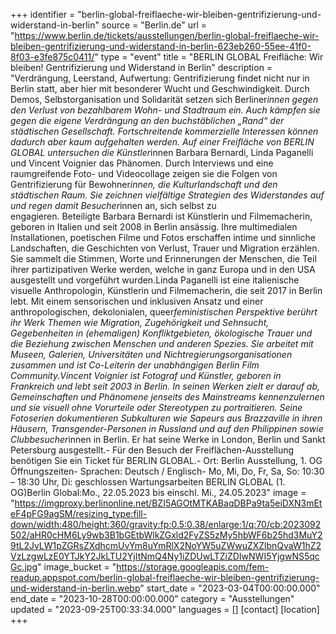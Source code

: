 +++
identifier = "berlin-global-freiflaeche-wir-bleiben-gentrifizierung-und-widerstand-in-berlin"
source = "Berlin.de"
url = "https://www.berlin.de/tickets/ausstellungen/berlin-global-freiflaeche-wir-bleiben-gentrifizierung-und-widerstand-in-berlin-623eb260-55ee-41f0-8f03-e3fe875c0411/"
type = "event"
title = "BERLIN GLOBAL Freifläche: Wir bleiben! Gentrifizierung und Widerstand in Berlin"
description = "Verdrängung, Leerstand, Aufwertung: Gentrifizierung findet nicht nur in Berlin statt, aber hier mit besonderer Wucht und Geschwindigkeit. Durch Demos, Selbstorganisation und Solidarität setzen sich Berliner*innen gegen den Verlust von bezahlbarem Wohn- und Stadtraum ein. Auch kämpfen sie gegen die eigene Verdrängung an den buchstäblichen „Rand“ der städtischen Gesellschaft. Fortschreitende kommerzielle Interessen können dadurch aber kaum aufgehalten werden. Auf einer Freifläche von BERLIN GLOBAL untersuchen die Künstler*innen Barbara Bernardi, Linda Paganelli und Vincent Voignier das Phänomen. Durch Interviews und eine raumgreifende Foto- und Videocollage zeigen sie die Folgen von Gentrifizierung für Bewohner*innen, die Kulturlandschaft und den städtischen Raum. Sie zeichnen vielfältige Strategien des Widerstandes auf und regen damit Besucher*innen an, sich selbst zu engagieren. Beteiligte Barbara Bernardi ist Künstlerin und Filmemacherin, geboren in Italien und seit 2008 in Berlin ansässig. Ihre multimedialen Installationen, poetischen Filme und Fotos erschaffen intime und sinnliche Landschaften, die Geschichten von Verlust, Trauer und Migration erzählen. Sie sammelt die Stimmen, Worte und Erinnerungen der Menschen, die Teil ihrer partizipativen Werke werden, welche in ganz Europa und in den USA ausgestellt und vorgeführt wurden.Linda Paganelli ist eine italienische visuelle Anthropologin, Künstlerin und Filmemacherin, die seit 2017 in Berlin lebt. Mit einem sensorischen und inklusiven Ansatz und einer anthropologischen, dekolonialen, queer*feministischen Perspektive berührt ihr Werk Themen wie Migration, Zugehörigkeit und Sehnsucht, Gegebenheiten in (ehemaligen) Konfliktgebieten, ökologische Trauer und die Beziehung zwischen Menschen und anderen Spezies. Sie arbeitet mit Museen, Galerien, Universitäten und Nichtregierungsorganisationen zusammen und ist Co-Leiterin der unabhängigen Berlin Film Community.Vincent Voignier ist Fotograf und Künstler, geboren in Frankreich und lebt seit 2003 in Berlin. In seinen Werken zielt er darauf ab, Gemeinschaften und Phänomene jenseits des Mainstreams kennenzulernen und sie visuell ohne Vorurteile oder Stereotypen zu portraitieren. Seine Fotoserien dokumentieren Subkulturen wie Sapeurs aus Brazzaville in ihren Häusern, Transgender-Personen in Russland und auf den Philippinen sowie Clubbesucher*innen in Berlin. Er hat seine Werke in London, Berlin und Sankt Petersburg ausgestellt.- Für den Besuch der Freiflächen-Ausstellung benötigen Sie ein Ticket für BERLIN GLOBAL.- Ort: Berlin Ausstellung, 1. OG Öffnungszeiten- Sprachen: Deutsch / Englisch- Mo, Mi, Do, Fr, Sa, So: 10:30 – 18:30 Uhr, Di: geschlossen Wartungsarbeiten BERLIN GLOBAL (1. OG)Berlin Global:Mo., 22.05.2023 bis einschl. Mi., 24.05.2023"
image = "https://imgproxy.berlinonline.net/BZI5AGOtMTKABaqDBPa9ta5eiDXN3mEteF4pFG9agSM/resizing_type:fill-down/width:480/height:360/gravity:fp:0.5:0.38/enlarge:1/q:70/cb:2023092502/aHR0cHM6Ly9wb3B1bGEtbWlkZGxld2FyZS5zMy5hbWF6b25hd3MuY29tL2JvLW1pZGRsZXdhcmUvYm8uYmRlX2NoYW5uZWwuZXZlbnQvaW1hZ2VzLzgwLzE0YTJkY2JkLTU2YjItNmQ4Ny1iZDUwLTZiZDIwNWI5YjgwNS5qcGc.jpg"
image_bucket = "https://storage.googleapis.com/fem-readup.appspot.com/berlin-global-freiflaeche-wir-bleiben-gentrifizierung-und-widerstand-in-berlin.webp"
start_date = "2023-03-04T00:00:00.000"
end_date = "2023-10-28T00:00:00.000"
category = "Ausstellungen"
updated = "2023-09-25T00:33:34.000"
languages = []
[contact]
[location]
+++